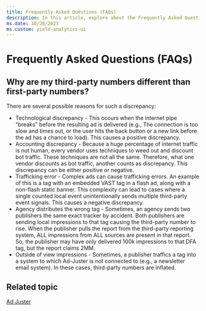 ```yaml
---
title: Frequently Asked Questions (FAQs)
description: In this article, explore about the Frequently Asked Questions (FAQs).
ms.date: 10/28/2023
ms.custom: yield-analytics-ui
---
```


# Frequently Asked Questions (FAQs)

## Why are my third-party numbers different than first-party numbers?

There are several possible reasons for such a discrepancy:  

- Technological discrepancy - This occurs when the internet pipe "breaks" before the resulting ad is delivered (e.g., The connection is too slow and times out, or the user hits the back button or a new link before the ad has a chance to load). This causes a positive discrepancy.
- Accounting discrepancy - Because a huge percentage of internet traffic is not human, every vendor uses techniques to weed out and discount bot traffic. These techniques are not all the same. Therefore, what one vendor discounts as bot traffic, another counts as discrepancy. This discrepancy can be either positive or negative.
- Trafficking error - Complex ads can cause trafficking errors. An example of this is a tag with an embedded VAST tag in a flash ad, along with a non-flash static banner. This complexity can lead to cases where a single counted local event unintentionally sends multiple third-party event signals. This causes a negative discrepancy.
- Agency distributes the wrong tag - Sometimes, an agency sends two publishers the same exact tracker by accident. Both publishers are sending local impressions to that tag causing the third-party number to rise. When the publisher pulls the report from the third-party reporting system, ALL impressions from ALL sources are present in that report. So, the publisher may have only delivered 100k impressions to that DFA tag, but the report claims 2MM.
- Outside of view impressions - Sometimes, a publisher traffics a tag into a system to which Ad-Juster is not connected to (e.g., a newsletter email system). In these cases, third-party numbers are inflated.

## Related topic

[Ad Juster](ad-juster.md)
